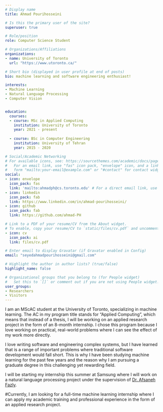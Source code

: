 ```yaml
---
# Display name
title: Ahmad Pourihosseini

# Is this the primary user of the site?
superuser: true

# Role/position
role: Computer Science Student

# Organizations/Affiliations
organizations:
- name: University of Toronto
  url: "https://www.utoronto.ca/"

# Short bio (displayed in user profile at end of posts)
bio: machine learning and software engineering enthusiast!

interests:
- Machine Learning
- Natural Language Processing
- Computer Vision


education:
  courses:
  - course: MSc in Applied Computing
    institution: University of Toronto
    year: 2021 - present
    
  - course: BSc in Computer Engineering
    institution: University of Tehran
    year: 2015 - 2020

# Social/Academic Networking
# For available icons, see: https://sourcethemes.com/academic/docs/page-builder/#icons
#   For an email link, use "fas" icon pack, "envelope" icon, and a link in the
#   form "mailto:your-email@example.com" or "#contact" for contact widget.
social:
- icon: envelope
  icon_pack: fas
  link: 'mailto:ahmadph@cs.toronto.edu' # For a direct email link, use "mailto:test@example.org".
- icon: linkedin
  icon_pack: fab
  link: https://www.linkedin.com/in/ahmad-pourihosseini/
- icon: github
  icon_pack: fab
  link: https://github.com/ahmad-PH

# Link to a PDF of your resume/CV from the About widget.
# To enable, copy your resume/CV to `static/files/cv.pdf` and uncomment the lines below.
- icon: cv
  icon_pack: ai
  link: files/cv.pdf

# Enter email to display Gravatar (if Gravatar enabled in Config)
email: "seyedahmadpourihosseini@gmail.com"

# Highlight the author in author lists? (true/false)
highlight_name: false

# Organizational groups that you belong to (for People widget)
#   Set this to `[]` or comment out if you are not using People widget.
user_groups:
- Researchers
- Visitors
---
```


I am an MScAC student at the University of Toronto, specializing in machine learning. The AC in my program title stands for “Applied Computing”, which means that instead of a thesis, I will be working on an applied research project in the form of an 8-month internship. I chose this program because I love working on practical, real-world problems where I can see the effect of my work more directly.

I love writing software and engineering complex systems, but I have learned that is a range of important problems where traditional software development would fall short. This is why I have been studying machine learning for the past few years and the reason why I am pursuing a graduate degree in this challenging yet rewarding field.

I will be starting my internship this summer at Samsung where I will work on a natural language processing project under the supervision of [Dr. Afsaneh Fazly](https://www.linkedin.com/in/afsaneh-fazly-98538b4/?originalSubdomain=ca).

#Currently, I am looking for a full-time machine learning internship where I can apply my academic training and professional experience in the form of an applied research project.
